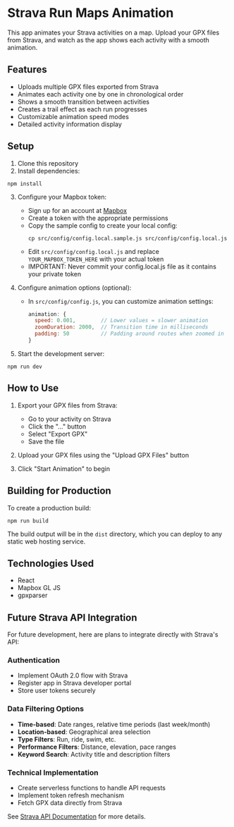 # Strava Run Maps Animation

This app animates your Strava activities on a map. Upload your GPX files from Strava, and watch as the app shows each activity with a smooth animation.

## Features

- Uploads multiple GPX files exported from Strava
- Animates each activity one by one in chronological order
- Shows a smooth transition between activities
- Creates a trail effect as each run progresses
- Customizable animation speed modes
- Detailed activity information display

## Setup

1. Clone this repository
2. Install dependencies:

```
npm install
```

3. Configure your Mapbox token:
   - Sign up for an account at [Mapbox](https://account.mapbox.com/)
   - Create a token with the appropriate permissions
   - Copy the sample config to create your local config:
     ```
     cp src/config/config.local.sample.js src/config/config.local.js
     ```
   - Edit `src/config/config.local.js` and replace `YOUR_MAPBOX_TOKEN_HERE` with your actual token
   - IMPORTANT: Never commit your config.local.js file as it contains your private token

4. Configure animation options (optional):
   - In `src/config/config.js`, you can customize animation settings:
     ```javascript
     animation: {
       speed: 0.001,        // Lower values = slower animation
       zoomDuration: 2000,  // Transition time in milliseconds
       padding: 50          // Padding around routes when zoomed in
     }
     ```

5. Start the development server:

```
npm run dev
```

## How to Use

1. Export your GPX files from Strava:
   - Go to your activity on Strava
   - Click the "..." button
   - Select "Export GPX"
   - Save the file

2. Upload your GPX files using the "Upload GPX Files" button

3. Click "Start Animation" to begin

## Building for Production

To create a production build:

```
npm run build
```

The build output will be in the `dist` directory, which you can deploy to any static web hosting service.

## Technologies Used

- React
- Mapbox GL JS
- gpxparser

## Future Strava API Integration

For future development, here are plans to integrate directly with Strava's API:

### Authentication
- Implement OAuth 2.0 flow with Strava
- Register app in Strava developer portal
- Store user tokens securely

### Data Filtering Options
- **Time-based**: Date ranges, relative time periods (last week/month)
- **Location-based**: Geographical area selection
- **Type Filters**: Run, ride, swim, etc.
- **Performance Filters**: Distance, elevation, pace ranges
- **Keyword Search**: Activity title and description filters

### Technical Implementation
- Create serverless functions to handle API requests
- Implement token refresh mechanism
- Fetch GPX data directly from Strava

See [Strava API Documentation](https://developers.strava.com/) for more details.